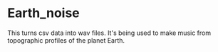# Earth_noise
This turns csv data into wav files. It's being used to make music from topographic profiles of the planet Earth. 
